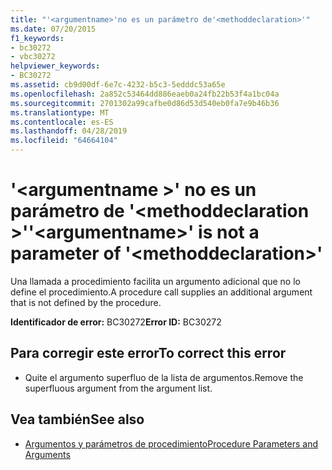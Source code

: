 ```yaml
---
title: "'<argumentname>'no es un parámetro de'<methoddeclaration>'"
ms.date: 07/20/2015
f1_keywords:
- bc30272
- vbc30272
helpviewer_keywords:
- BC30272
ms.assetid: cb9d00df-6e7c-4232-b5c3-5edddc53a65e
ms.openlocfilehash: 2a852c53464dd886eaeb0a24fb22b53f4a1bc04a
ms.sourcegitcommit: 2701302a99cafbe0d86d53d540eb0fa7e9b46b36
ms.translationtype: MT
ms.contentlocale: es-ES
ms.lasthandoff: 04/28/2019
ms.locfileid: "64664104"
---
```

# <a name="argumentname-is-not-a-parameter-of-methoddeclaration"></a><span data-ttu-id="0bf29-102">'\<argumentname >' no es un parámetro de '\<methoddeclaration >'</span><span class="sxs-lookup"><span data-stu-id="0bf29-102">'\<argumentname>' is not a parameter of '\<methoddeclaration>'</span></span>
<span data-ttu-id="0bf29-103">Una llamada a procedimiento facilita un argumento adicional que no lo define el procedimiento.</span><span class="sxs-lookup"><span data-stu-id="0bf29-103">A procedure call supplies an additional argument that is not defined by the procedure.</span></span>  
  
 <span data-ttu-id="0bf29-104">**Identificador de error:** BC30272</span><span class="sxs-lookup"><span data-stu-id="0bf29-104">**Error ID:** BC30272</span></span>  
  
## <a name="to-correct-this-error"></a><span data-ttu-id="0bf29-105">Para corregir este error</span><span class="sxs-lookup"><span data-stu-id="0bf29-105">To correct this error</span></span>  
  
- <span data-ttu-id="0bf29-106">Quite el argumento superfluo de la lista de argumentos.</span><span class="sxs-lookup"><span data-stu-id="0bf29-106">Remove the superfluous argument from the argument list.</span></span>  
  
## <a name="see-also"></a><span data-ttu-id="0bf29-107">Vea también</span><span class="sxs-lookup"><span data-stu-id="0bf29-107">See also</span></span>

- [<span data-ttu-id="0bf29-108">Argumentos y parámetros de procedimiento</span><span class="sxs-lookup"><span data-stu-id="0bf29-108">Procedure Parameters and Arguments</span></span>](../../visual-basic/programming-guide/language-features/procedures/procedure-parameters-and-arguments.md)
